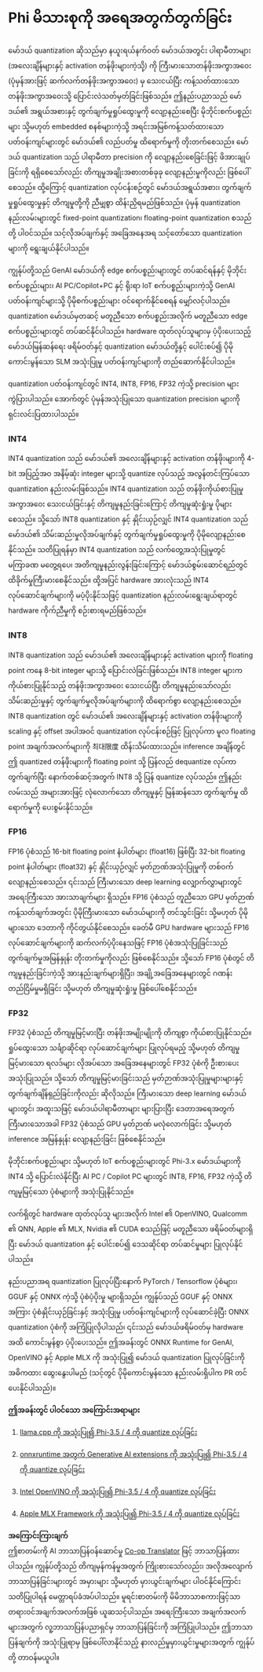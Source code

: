 <!--
CO_OP_TRANSLATOR_METADATA:
{
  "original_hash": "d658062de70b131ef4c0bff69b5fc70e",
  "translation_date": "2025-07-09T19:46:15+00:00",
  "source_file": "md/01.Introduction/04/QuantifyingPhi.md",
  "language_code": "my"
}
-->
# **Phi မိသားစုကို အရေအတွက်တွက်ခြင်း**

မော်ဒယ် quantization ဆိုသည်မှာ နယူးရယ်နက်ဝတ် မော်ဒယ်အတွင်း ပါရာမီတာများ (အလေးချိန်များနှင့် activation တန်ဖိုးများကဲ့သို့) ကို ကြီးမားသောတန်ဖိုးအကွာအဝေး (ပုံမှန်အားဖြင့် ဆက်လက်တန်ဖိုးအကွာအဝေး) မှ သေးငယ်ပြီး ကန့်သတ်ထားသောတန်ဖိုးအကွာအဝေးသို့ ပြောင်းလဲသတ်မှတ်ခြင်းဖြစ်သည်။ ဤနည်းပညာသည် မော်ဒယ်၏ အရွယ်အစားနှင့် တွက်ချက်မှုရှုပ်ထွေးမှုကို လျော့နည်းစေပြီး မိုဘိုင်းစက်ပစ္စည်းများ သို့မဟုတ် embedded စနစ်များကဲ့သို့ အရင်းအမြစ်ကန့်သတ်ထားသော ပတ်ဝန်းကျင်များတွင် မော်ဒယ်၏ လည်ပတ်မှု ထိရောက်မှုကို တိုးတက်စေသည်။ မော်ဒယ် quantization သည် ပါရာမီတာ precision ကို လျော့နည်းစေခြင်းဖြင့် ဖိအားချုပ်ခြင်းကို ရရှိစေသော်လည်း တိကျမှုအချိုးအစားတစ်ခုခု လျော့နည်းမှုကိုလည်း ဖြစ်ပေါ်စေသည်။ ထို့ကြောင့် quantization လုပ်ငန်းစဉ်တွင် မော်ဒယ်အရွယ်အစား၊ တွက်ချက်မှုရှုပ်ထွေးမှုနှင့် တိကျမှုတို့ကို ညီမျှစွာ ထိန်းညှိရမည်ဖြစ်သည်။ ပုံမှန် quantization နည်းလမ်းများတွင် fixed-point quantization၊ floating-point quantization စသည်တို့ ပါဝင်သည်။ သင့်လိုအပ်ချက်နှင့် အခြေအနေအရ သင့်တော်သော quantization များကို ရွေးချယ်နိုင်ပါသည်။

ကျွန်ုပ်တို့သည် GenAI မော်ဒယ်ကို edge စက်ပစ္စည်းများတွင် တပ်ဆင်ရန်နှင့် မိုဘိုင်းစက်ပစ္စည်းများ၊ AI PC/Copilot+PC နှင့် ရိုးရာ IoT စက်ပစ္စည်းများကဲ့သို့ GenAI ပတ်ဝန်းကျင်များသို့ ပိုမိုစက်ပစ္စည်းများ ဝင်ရောက်နိုင်စေရန် မျှော်လင့်ပါသည်။ quantization မော်ဒယ်မှတဆင့် မတူညီသော စက်ပစ္စည်းအလိုက် မတူညီသော edge စက်ပစ္စည်းများတွင် တပ်ဆင်နိုင်ပါသည်။ hardware ထုတ်လုပ်သူများမှ ပံ့ပိုးပေးသည့် မော်ဒယ်မြန်ဆန်ရေး ဖရိမ်ဝတ်နှင့် quantization မော်ဒယ်တို့နှင့် ပေါင်းစပ်၍ ပိုမိုကောင်းမွန်သော SLM အသုံးပြုမှု ပတ်ဝန်းကျင်များကို တည်ဆောက်နိုင်ပါသည်။

quantization ပတ်ဝန်းကျင်တွင် INT4, INT8, FP16, FP32 ကဲ့သို့ precision များကွဲပြားပါသည်။ အောက်တွင် ပုံမှန်အသုံးပြုသော quantization precision များကို ရှင်းလင်းပြထားပါသည်။

### **INT4**

INT4 quantization သည် မော်ဒယ်၏ အလေးချိန်များနှင့် activation တန်ဖိုးများကို 4-bit အပြည့်အဝ အနိမ့်ဆုံး integer များသို့ quantize လုပ်သည့် အလွန်တင်းကြပ်သော quantization နည်းလမ်းဖြစ်သည်။ INT4 quantization သည် တန်ဖိုးကိုယ်စားပြုမှုအကွာအဝေး သေးငယ်ခြင်းနှင့် တိကျမှုနည်းခြင်းကြောင့် တိကျမှုဆုံးရှုံးမှု ပိုများစေသည်။ သို့သော် INT8 quantization နှင့် နှိုင်းယှဉ်လျှင် INT4 quantization သည် မော်ဒယ်၏ သိမ်းဆည်းမှုလိုအပ်ချက်နှင့် တွက်ချက်မှုရှုပ်ထွေးမှုကို ပိုမိုလျော့နည်းစေနိုင်သည်။ သတိပြုရန်မှာ INT4 quantization သည် လက်တွေ့အသုံးပြုမှုတွင် မကြာခဏ မတွေ့ရပေ၊ အတိကျမှုနည်းလွန်းခြင်းကြောင့် မော်ဒယ်စွမ်းဆောင်ရည်တွင် ထိခိုက်မှုကြီးမားစေနိုင်သည်။ ထို့အပြင် hardware အားလုံးသည် INT4 လုပ်ဆောင်ချက်များကို မပံ့ပိုးနိုင်သဖြင့် quantization နည်းလမ်းရွေးချယ်ရာတွင် hardware ကိုက်ညီမှုကို စဉ်းစားရမည်ဖြစ်သည်။

### **INT8**

INT8 quantization သည် မော်ဒယ်၏ အလေးချိန်များနှင့် activation များကို floating point ကနေ 8-bit integer များသို့ ပြောင်းလဲခြင်းဖြစ်သည်။ INT8 integer များက ကိုယ်စားပြုနိုင်သည့် တန်ဖိုးအကွာအဝေး သေးငယ်ပြီး တိကျမှုနည်းသော်လည်း သိမ်းဆည်းမှုနှင့် တွက်ချက်မှုလိုအပ်ချက်များကို ထိရောက်စွာ လျော့နည်းစေသည်။ INT8 quantization တွင် မော်ဒယ်၏ အလေးချိန်များနှင့် activation တန်ဖိုးများကို scaling နှင့် offset အပါအဝင် quantization လုပ်ငန်းစဉ်ဖြင့် ပြုလုပ်ကာ မူလ floating point အချက်အလက်များကို 최대限度 ထိန်းသိမ်းထားသည်။ inference အချိန်တွင် ဤ quantized တန်ဖိုးများကို floating point သို့ ပြန်လည် dequantize လုပ်ကာ တွက်ချက်ပြီး နောက်တစ်ဆင့်အတွက် INT8 သို့ ပြန် quantize လုပ်သည်။ ဤနည်းလမ်းသည် အများအားဖြင့် လုံလောက်သော တိကျမှုနှင့် မြန်ဆန်သော တွက်ချက်မှု ထိရောက်မှုကို ပေးစွမ်းနိုင်သည်။

### **FP16**

FP16 ပုံစံသည် 16-bit floating point နံပါတ်များ (float16) ဖြစ်ပြီး 32-bit floating point နံပါတ်များ (float32) နှင့် နှိုင်းယှဉ်လျှင် မှတ်ဉာဏ်အသုံးပြုမှုကို တစ်ဝက်လျော့နည်းစေသည်။ ၎င်းသည် ကြီးမားသော deep learning လျှောက်လွှာများတွင် အရေးကြီးသော အားသာချက်များ ရှိသည်။ FP16 ပုံစံသည် တူညီသော GPU မှတ်ဉာဏ်ကန့်သတ်ချက်အတွင်း ပိုမိုကြီးမားသော မော်ဒယ်များကို တင်သွင်းခြင်း သို့မဟုတ် ပိုမိုများသော ဒေတာကို ကိုင်တွယ်နိုင်စေသည်။ ခေတ်မီ GPU hardware များသည် FP16 လုပ်ဆောင်ချက်များကို ဆက်လက်ပံ့ပိုးနေသဖြင့် FP16 ပုံစံအသုံးပြုခြင်းသည် တွက်ချက်မှုအမြန်နှုန်း တိုးတက်မှုကိုလည်း ဖြစ်စေနိုင်သည်။ သို့သော် FP16 ပုံစံတွင် တိကျမှုနည်းခြင်းကဲ့သို့ အားနည်းချက်များရှိပြီး၊ အချို့အခြေအနေများတွင် ဂဏန်းတည်ငြိမ်မှုမရှိခြင်း သို့မဟုတ် တိကျမှုဆုံးရှုံးမှု ဖြစ်ပေါ်စေနိုင်သည်။

### **FP32**

FP32 ပုံစံသည် တိကျမှုမြင့်မားပြီး တန်ဖိုးအမျိုးမျိုးကို တိကျစွာ ကိုယ်စားပြုနိုင်သည်။ ရှုပ်ထွေးသော သင်္ချာဆိုင်ရာ လုပ်ဆောင်ချက်များ ပြုလုပ်ရမည့် သို့မဟုတ် တိကျမှုမြင့်မားသော ရလဒ်များ လိုအပ်သော အခြေအနေများတွင် FP32 ပုံစံကို ဦးစားပေး အသုံးပြုသည်။ သို့သော် တိကျမှုမြင့်မားခြင်းသည် မှတ်ဉာဏ်အသုံးပြုမှုများများနှင့် တွက်ချက်ချိန်ရှည်ခြင်းကိုလည်း ဆိုလိုသည်။ ကြီးမားသော deep learning မော်ဒယ်များတွင်၊ အထူးသဖြင့် မော်ဒယ်ပါရာမီတာများ များပြားပြီး ဒေတာအရေအတွက် ကြီးမားသောအခါ FP32 ပုံစံသည် GPU မှတ်ဉာဏ် မလုံလောက်ခြင်း သို့မဟုတ် inference အမြန်နှုန်း လျော့နည်းခြင်း ဖြစ်စေနိုင်သည်။

မိုဘိုင်းစက်ပစ္စည်းများ သို့မဟုတ် IoT စက်ပစ္စည်းများတွင် Phi-3.x မော်ဒယ်များကို INT4 သို့ ပြောင်းလဲနိုင်ပြီး AI PC / Copilot PC များတွင် INT8, FP16, FP32 ကဲ့သို့ တိကျမှုမြင့်သော ပုံစံများကို အသုံးပြုနိုင်သည်။

လက်ရှိတွင် hardware ထုတ်လုပ်သူ များအလိုက် Intel ၏ OpenVINO, Qualcomm ၏ QNN, Apple ၏ MLX, Nvidia ၏ CUDA စသည်ဖြင့် မတူညီသော ဖရိမ်ဝတ်များရှိပြီး မော်ဒယ် quantization နှင့် ပေါင်းစပ်၍ ဒေသဆိုင်ရာ တပ်ဆင်မှုများ ပြုလုပ်နိုင်ပါသည်။

နည်းပညာအရ quantization ပြုလုပ်ပြီးနောက် PyTorch / Tensorflow ပုံစံများ၊ GGUF နှင့် ONNX ကဲ့သို့ ပုံစံပံ့ပိုးမှု များရှိသည်။ ကျွန်ုပ်သည် GGUF နှင့် ONNX အကြား ပုံစံနှိုင်းယှဉ်ခြင်းနှင့် အသုံးပြုမှု ပတ်ဝန်းကျင်များကို လုပ်ဆောင်ခဲ့ပြီး ONNX quantization ပုံစံကို အကြံပြုလိုပါသည်၊ ၎င်းသည် မော်ဒယ်ဖရိမ်ဝတ်မှ hardware အထိ ကောင်းမွန်စွာ ပံ့ပိုးပေးသည်။ ဤအခန်းတွင် ONNX Runtime for GenAI, OpenVINO နှင့် Apple MLX ကို အသုံးပြု၍ မော်ဒယ် quantization ပြုလုပ်ခြင်းကို အဓိကထား ဆွေးနွေးပါမည် (သင့်တွင် ပိုမိုကောင်းမွန်သော နည်းလမ်းရှိပါက PR တင်ပေးနိုင်ပါသည်)။

**ဤအခန်းတွင် ပါဝင်သော အကြောင်းအရာများ**

1. [llama.cpp ကို အသုံးပြု၍ Phi-3.5 / 4 ကို quantize လုပ်ခြင်း](./UsingLlamacppQuantifyingPhi.md)

2. [onnxruntime အတွက် Generative AI extensions ကို အသုံးပြု၍ Phi-3.5 / 4 ကို quantize လုပ်ခြင်း](./UsingORTGenAIQuantifyingPhi.md)

3. [Intel OpenVINO ကို အသုံးပြု၍ Phi-3.5 / 4 ကို quantize လုပ်ခြင်း](./UsingIntelOpenVINOQuantifyingPhi.md)

4. [Apple MLX Framework ကို အသုံးပြု၍ Phi-3.5 / 4 ကို quantize လုပ်ခြင်း](./UsingAppleMLXQuantifyingPhi.md)

**အကြောင်းကြားချက်**  
ဤစာတမ်းကို AI ဘာသာပြန်ဝန်ဆောင်မှု [Co-op Translator](https://github.com/Azure/co-op-translator) ဖြင့် ဘာသာပြန်ထားပါသည်။ ကျွန်ုပ်တို့သည် တိကျမှန်ကန်မှုအတွက် ကြိုးစားသော်လည်း၊ အလိုအလျောက် ဘာသာပြန်ခြင်းများတွင် အမှားများ သို့မဟုတ် မှားယွင်းချက်များ ပါဝင်နိုင်ကြောင်း သတိပြုပါရန် မေတ္တာရပ်ခံအပ်ပါသည်။ မူရင်းစာတမ်းကို မိမိဘာသာစကားဖြင့်သာ တရားဝင်အချက်အလက်အဖြစ် ယူဆသင့်ပါသည်။ အရေးကြီးသော အချက်အလက်များအတွက် လူ့ဘာသာပြန်ပညာရှင်မှ ဘာသာပြန်ခြင်းကို အကြံပြုပါသည်။ ဤဘာသာပြန်ချက်ကို အသုံးပြုရာမှ ဖြစ်ပေါ်လာနိုင်သည့် နားလည်မှုမှားယွင်းမှုများအတွက် ကျွန်ုပ်တို့ တာဝန်မယူပါ။